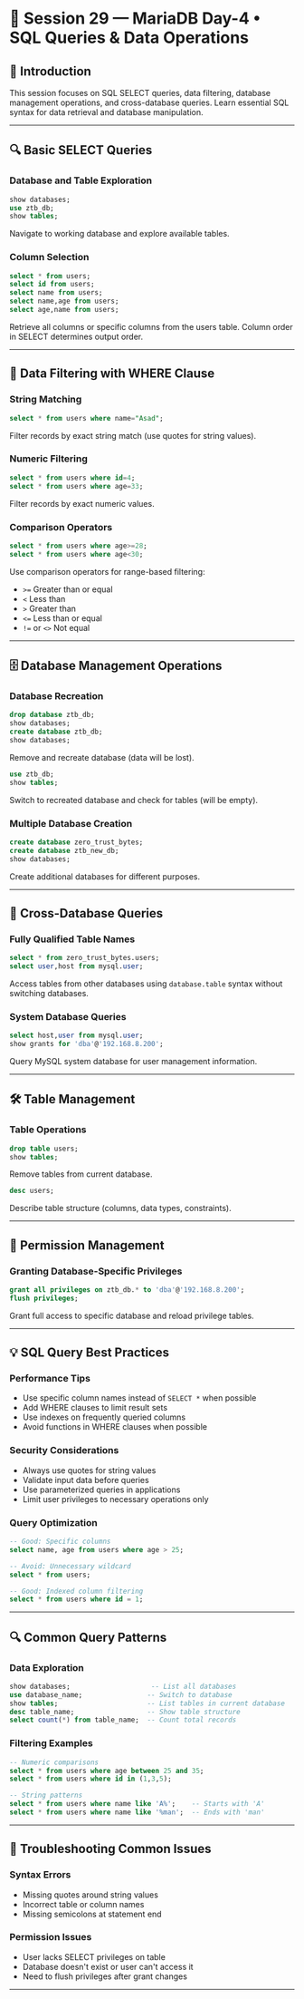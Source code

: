 # 📅 Session 29 — MariaDB Day-4 • SQL Queries & Data Operations

## 🔹 Introduction
This session focuses on SQL SELECT queries, data filtering, database management operations, and cross-database queries. Learn essential SQL syntax for data retrieval and database manipulation.

---

## 🔍 Basic SELECT Queries

### Database and Table Exploration

```sql
show databases;
use ztb_db;
show tables;
```
Navigate to working database and explore available tables.

### Column Selection

```sql
select * from users;
select id from users;
select name from users;
select name,age from users;
select age,name from users;
```
Retrieve all columns or specific columns from the users table. Column order in SELECT determines output order.

---

## 🎯 Data Filtering with WHERE Clause

### String Matching

```sql
select * from users where name="Asad";
```
Filter records by exact string match (use quotes for string values).

### Numeric Filtering

```sql
select * from users where id=4;
select * from users where age=33;
```
Filter records by exact numeric values.

### Comparison Operators

```sql
select * from users where age>=28;
select * from users where age<30;
```
Use comparison operators for range-based filtering:
- `>=` Greater than or equal
- `<` Less than
- `>` Greater than
- `<=` Less than or equal
- `!=` or `<>` Not equal

---

## 🗄️ Database Management Operations

### Database Recreation

```sql
drop database ztb_db;
show databases;
create database ztb_db;
show databases;
```
Remove and recreate database (data will be lost).

```sql
use ztb_db;
show tables;
```
Switch to recreated database and check for tables (will be empty).

### Multiple Database Creation

```sql
create database zero_trust_bytes;
create database ztb_new_db;
show databases;
```
Create additional databases for different purposes.

---

## 🔗 Cross-Database Queries

### Fully Qualified Table Names

```sql
select * from zero_trust_bytes.users;
select user,host from mysql.user;
```
Access tables from other databases using `database.table` syntax without switching databases.

### System Database Queries

```sql
select host,user from mysql.user;
show grants for 'dba'@'192.168.8.200';
```
Query MySQL system database for user management information.

---

## 🛠️ Table Management

### Table Operations

```sql
drop table users;
show tables;
```
Remove tables from current database.

```sql
desc users;
```
Describe table structure (columns, data types, constraints).

---

## 🔐 Permission Management

### Granting Database-Specific Privileges

```sql
grant all privileges on ztb_db.* to 'dba'@'192.168.8.200';
flush privileges;
```
Grant full access to specific database and reload privilege tables.

---

## 💡 SQL Query Best Practices

### Performance Tips
- Use specific column names instead of `SELECT *` when possible
- Add WHERE clauses to limit result sets
- Use indexes on frequently queried columns
- Avoid functions in WHERE clauses when possible

### Security Considerations
- Always use quotes for string values
- Validate input data before queries
- Use parameterized queries in applications
- Limit user privileges to necessary operations only

### Query Optimization
```sql
-- Good: Specific columns
select name, age from users where age > 25;

-- Avoid: Unnecessary wildcard
select * from users;

-- Good: Indexed column filtering
select * from users where id = 1;
```

---

## 🔍 Common Query Patterns

### Data Exploration
```sql
show databases;                    -- List all databases
use database_name;                -- Switch to database
show tables;                      -- List tables in current database
desc table_name;                  -- Show table structure
select count(*) from table_name;  -- Count total records
```

### Filtering Examples
```sql
-- Numeric comparisons
select * from users where age between 25 and 35;
select * from users where id in (1,3,5);

-- String patterns
select * from users where name like 'A%';    -- Starts with 'A'
select * from users where name like '%man';  -- Ends with 'man'
```

---

## 🔧 Troubleshooting Common Issues

### Syntax Errors
- Missing quotes around string values
- Incorrect table or column names
- Missing semicolons at statement end

### Permission Issues
- User lacks SELECT privileges on table
- Database doesn't exist or user can't access it
- Need to flush privileges after grant changes

---